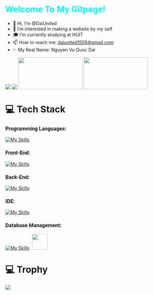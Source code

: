 <h1 style="font-family: 'Roboto', sans-serif; color: cyan;">Welcome To My Gitpage!</h1>

- 👋 Hi, I’m @DaiUnited
- 👀 I’m interested in making a website by my self
- 🎓 I’m currently studying at HUIT
- 📫 How to reach me: daiunited1505@gmail.com
- ✨ My Real Name: Nguyen Vo Quoc Dai

[![](https://github-readme-stats.vercel.app/api?username=DaiUnited&show_icons=true&theme=dark)](https://github.com/DaiUnited/github-readme-stats)
[![](https://github-readme-stats.vercel.app/api/top-langs/?username=DaiUnited&layout=compact&theme=dark)](https://github.com/DaiUnited/github-readme-stats)
<img src="https://github-readme-stats.vercel.app/api?username=DaiUnited&show_icons=true&theme=dark" width="200" height="100">
<img src="https://github-readme-stats.vercel.app/api/top-langs/?username=DaiUnited&layout=compact&theme=dark" width="200" height="100">
# 💻 Tech Stack
<h3 style="font-family: 'Roboto', sans-serif">Programming Languages:</h3>

[![My Skills](https://skillicons.dev/icons?i=java,cs,js&theme=light)](https://skillicons.dev)

<h3 style="font-family: 'Roboto', sans-serif">Front-End:</h3>

[![My Skills](https://skillicons.dev/icons?i=js,html,css,bootstrap,jquery&theme=light)](https://skillicons.dev)

<h3 style="font-family: 'Roboto', sans-serif">Back-End:</h3>

[![My Skills](https://skillicons.dev/icons?i=spring,dotnet,hibernate&theme=light)](https://skillicons.dev)

<h3 style="font-family: 'Roboto', sans-serif">IDE:</h3>

[![My Skills](https://skillicons.dev/icons?i=git,github,idea,visualstudio,vscode)](https://skillicons.dev)

<h3 style="font-family: 'Roboto', sans-serif">Database Management:</h3>

[![My Skills](https://skillicons.dev/icons?i=mysql,mongodb&theme=light)](https://skillicons.dev)  <img src="https://github.com/user-attachments/assets/7e23bcae-1b0a-45eb-be65-d8d65a8d9c35" width="49" height="49">

# 💻 Trophy
[![](https://github-profile-trophy.vercel.app/?username=DaiUnited&theme=onedark)](https://github.com/DaiUnited/github-profile-trophy)

<!---
DaiUnited/DaiUnited is a ✨ special ✨ repository because its `README.md` (this file) appears on your GitHub profile.
You can click the Preview link to take a look at your changes.
--->
